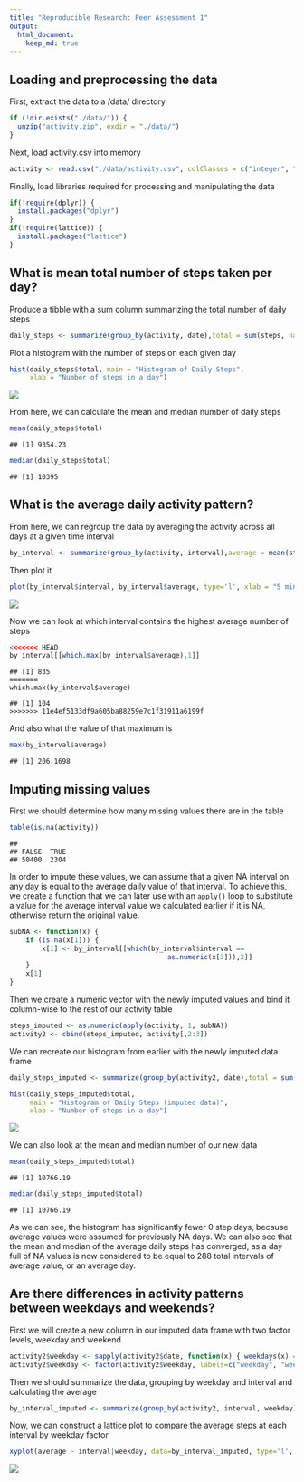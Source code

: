 ```yaml
---
title: "Reproducible Research: Peer Assessment 1"
output: 
  html_document:
    keep_md: true
---
```



## Loading and preprocessing the data

First, extract the data to a /data/ directory

```r
if (!dir.exists("./data/")) {
  unzip("activity.zip", exdir = "./data/")
}
```
Next, load activity.csv into memory

```r
activity <- read.csv("./data/activity.csv", colClasses = c("integer", "Date", "integer"))
```
Finally, load libraries required for processing and manipulating the data

```r
if(!require(dplyr)) {
  install.packages("dplyr")
}
if(!require(lattice)) {
  install.packages("lattice")
}
```

## What is mean total number of steps taken per day?

Produce a tibble with a sum column summarizing the total number of daily steps

```r
daily_steps <- summarize(group_by(activity, date),total = sum(steps, na.rm = TRUE))
```
Plot a histogram with the number of steps on each given day

```r
hist(daily_steps$total, main = "Histogram of Daily Steps", 
     xlab = "Number of steps in a day")
```

![](PA1_template_files/figure-html/unnamed-chunk-5-1.png)<!-- -->

From here, we can calculate the mean and median number of daily steps

```r
mean(daily_steps$total)
```

```
## [1] 9354.23
```


```r
median(daily_steps$total)
```

```
## [1] 10395
```

## What is the average daily activity pattern?

From here, we can regroup the data by averaging the activity across all days at a given time interval

```r
by_interval <- summarize(group_by(activity, interval),average = mean(steps, na.rm = TRUE))
```
Then plot it

```r
plot(by_interval$interval, by_interval$average, type='l', xlab = "5 minute interval", ylab="Average number of steps")
```

![](PA1_template_files/figure-html/unnamed-chunk-9-1.png)<!-- -->

Now we can look at which interval contains the highest average number of steps


```r
<<<<<<< HEAD
by_interval[[which.max(by_interval$average),1]]
```

```
## [1] 835
=======
which.max(by_interval$average)
```

```
## [1] 104
>>>>>>> 11e4ef5133df9a605ba88259e7c1f31911a6199f
```

And also what the value of that maximum is


```r
max(by_interval$average)
```

```
## [1] 206.1698
```

## Imputing missing values

First we should determine how many missing values there are in the table


```r
table(is.na(activity))
```

```
## 
## FALSE  TRUE 
## 50400  2304
```

In order to impute these values, we can assume that a given NA interval on any day is equal to the average daily value of that interval. To achieve this, we create a function that we can later use with an `apply()` loop to substitute a value for the average interval value we calculated earlier if it is NA, otherwise return the original value.


```r
subNA <- function(x) {
    if (is.na(x[1])) {
        x[1] <- by_interval[[which(by_interval$interval == 
                                       as.numeric(x[3])),2]]
    }
    x[1]
}
```

Then we create a numeric vector with the newly imputed values and bind it column-wise to the rest of our activity table


```r
steps_imputed <- as.numeric(apply(activity, 1, subNA))
activity2 <- cbind(steps_imputed, activity[,2:3])
```

We can recreate our histogram from earlier with the newly imputed data frame


```r
daily_steps_imputed <- summarize(group_by(activity2, date),total = sum(steps_imputed))
```

```r
hist(daily_steps_imputed$total, 
     main = "Histogram of Daily Steps (imputed data)", 
     xlab = "Number of steps in a day")
```

![](PA1_template_files/figure-html/unnamed-chunk-16-1.png)<!-- -->

We can also look at the mean and median number of our new data


```r
mean(daily_steps_imputed$total)
```

```
## [1] 10766.19
```


```r
median(daily_steps_imputed$total)
```

```
## [1] 10766.19
```

As we can see, the histogram has significantly fewer 0 step days, because average values were assumed for previously NA days. We can also see that the mean and median of the average daily steps has converged, as a day full of NA values is now considered to be equal to 288 total intervals of average value, or an average day.

## Are there differences in activity patterns between weekdays and weekends?

First we will create a new column in our imputed data frame with two factor levels, weekday and weekend


```r
activity2$weekday <- sapply(activity2$date, function(x) { weekdays(x) == "Sunday" | weekdays(x) == "Saturday"})
activity2$weekday <- factor(activity2$weekday, labels=c("weekday", "weekend"))
```

Then we should summarize the data, grouping by weekday and interval and calculating the average


```r
by_interval_imputed <- summarize(group_by(activity2, interval, weekday),average = mean(steps_imputed))
```

Now, we can construct a lattice plot to compare the average steps at each interval by weekday factor


```r
xyplot(average ~ interval|weekday, data=by_interval_imputed, type='l', layout = c(1, 2), ylab = "Average number of steps", main="Average steps by interval grouped by weekday")
```

![](PA1_template_files/figure-html/unnamed-chunk-21-1.png)<!-- -->
